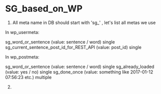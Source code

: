 # SG_based_on_WP


1. All meta name in DB should start with 'sg_' , let's list all metas we use

In wp_usermeta:

sg_word_or_sentence   (value: sentence / word)    single
sg_current_sentence_post_id_for_REST_API  (value: post_id)    single

In wp_postmeta:

sg_word_or_sentence   (value: sentence / word)    single
sg_already_loaded    (value: yes / no)    single
sg_done_once    (value: something like 2017-01-12 07:56:23 etc.)    multiple

2. 
